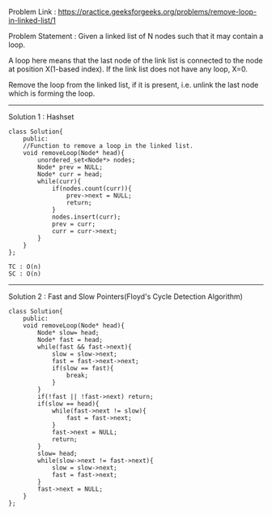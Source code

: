 Problem Link : https://practice.geeksforgeeks.org/problems/remove-loop-in-linked-list/1

Problem Statement : Given a linked list of N nodes such that it may contain a loop.

A loop here means that the last node of the link list is connected to the node at position X(1-based index). If the link list does not have any loop, X=0.

Remove the loop from the linked list, if it is present, i.e. unlink the last node which is forming the loop.

----------------------------------------------------------------------------------------
Solution 1 : Hashset

```
class Solution{
    public:
    //Function to remove a loop in the linked list.
    void removeLoop(Node* head){
        unordered_set<Node*> nodes;
        Node* prev = NULL;
        Node* curr = head;
        while(curr){
            if(nodes.count(curr)){
                prev->next = NULL;
                return;
            }
            nodes.insert(curr);
            prev = curr;
            curr = curr->next;
        }
    }
};

TC : O(n)
SC : O(n)

```

----------------------------------------------------------------------------------------------
Solution 2 : Fast and Slow Pointers(Floyd's Cycle Detection Algorithm)

```
class Solution{
    public:
    void removeLoop(Node* head){
        Node* slow= head;
        Node* fast = head;
        while(fast && fast->next){
            slow = slow->next;
            fast = fast->next->next;
            if(slow == fast){
                break;
            }
        }
        if(!fast || !fast->next) return;
        if(slow == head){
            while(fast->next != slow){
                fast = fast->next;
            }
            fast->next = NULL;
            return;
        }
        slow= head;
        while(slow->next != fast->next){
            slow = slow->next;
            fast = fast->next;
        }
        fast->next = NULL;
    }
};
```